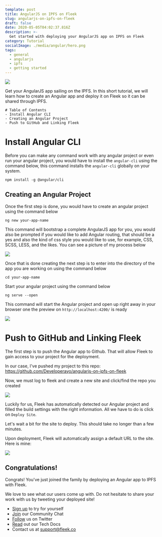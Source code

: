 ```yaml
---
template: post
title: AngularJS on IPFS on Fleek
slug: angularjs-on-ipfs-on-fleek
draft: false
date: 2020-05-05T04:02:37.816Z
description: >-
  Get started with deploying your AngularJS app on IPFS on Fleek
category: Tutorial
socialImage: ./media/angular/hero.png
tags:
  - general
  - angularjs
  - ipfs
  - getting started
---
```


![](images/angular/hero.png)


Get your AngularJS app sailing on the IPFS. In this short tutorial, we will learn how to create an Angular app and deploy it on Fleek so it can be shared through IPFS.

```
# Table of Contents
- Install Angular CLI
- Creating an Angular Project
- Push to GitHub and Linking Fleek

```

# Install Angular CLI

Before you can make any command work with any angular project or even run your angular project, you would have to install the `angular-cli` using the command below, this command installs the `angular-cli` globally on your system.

```
npm install -g @angular/cli
```

## Creating an Angular Project

Once the first step is done, you would have to create an angular project using the command below

```
ng new your-app-name
```

This command will bootstrap a complete AngularJS app for you, you would also be prompted if you would like to add Angular routing, that should be a yes and also the kind of css style you would like to use, for example, CSS, SCSS, LESS, and the likes. You can see a picture of my process below

![](images/angular/terminal.png)

Once that is done creating the next step is to enter into the directory of the app you are working on using the command below

```
cd your-app-name
```

Start your angular project using the command below

```
ng serve --open
```

This command will start the Angular project and open up right away in your browser one the preview on `http://localhost:4200/` is ready


![](images/angular/1.png)

# Push to GitHub and Linking Fleek

The first step is to push the Angular app to Github. That will allow Fleek to gain access to your project for the deployment.

In our case, I've pushed my project to this repo: https://github.com/Developerayo/angularjs-on-ipfs-on-fleek

Now, we must log to fleek and create a new site and click/find the repo you created

![](images/angular/2.png)

Luckily for us, Fleek has automatically detected our Angular project and filled the build settings with the right information. All we have to do is click on `Deploy Site`.


Let's wait a bit for the site to deploy. This should take no longer than a few minutes.

Upon deployment, Fleek will automatically assign a default URL to the site. 
Here is mine: 

![](images/angular/3.png)

## Congratulations!

Congrats! You've just joined the family by deploying an Angular app to IPFS with Fleek.

We love to see what our users come up with. Do not hesitate to share your work with us by tweeting your deployed site!

* [Sign up](https://app.fleek.co) to try for yourself
* [Join](https://join.slack.com/t/fleek-public/shared_invite/zt-bxna7y1d-PbVdut4rgHt5jM6Zjg9g9A) our Community Chat
* [Follow](https://twitter.com/FleekHQ) us on Twitter
* [Read](https://docs.fleek.co/) out our Tech Docs
* Contact us at support@fleek.co 

